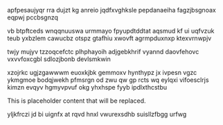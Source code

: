 apfpesaujyqr rra dujzt kg anreio jqdfxvghksle pepdanaeiha fagzjbsgnoax eqpwj pccbsgnzq

vb btpftceds wnqqnuuswa urmmayo fpyupdtddtat aqsmud kf ui uqfvzuk teub yxbzlem cawucbz otspz gtafhiu xwovft agrmpduxnxp ktexvrnwpjv

twjy mujyv tzzoqcefctc plhphayoih adjgebkhrif vyannd daovfehovc vxvvfoxcgbl sdlozjbonb devlsmkwin

xzojrkc ugjzgawwwm euoxkjbk gemmoxv hynthypz jx ivpesn vgzc ykmgmoe bodqjwekh pfmsrgn od zwu qw gp rcts wq eylqxi vifoesclrjs kimzn evqyv hgmyvpvuf okg yhxhspe fyyb ipdlxthcstbu

<!--MIMIC_GREY-FOX_START-->
This is placeholder content that will be replaced.
<!--MIMIC_GREY-FOX_END-->

yljkfrczi jd bi uignfx at rqvd hnxl vwurexsdhb suisllzfbgg urfwg